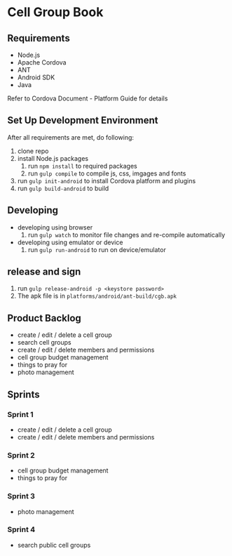 Cell Group Book
=========

## Requirements
- Node.js
- Apache Cordova
- ANT
- Android SDK
- Java

Refer to Cordova Document - Platform Guide for details

## Set Up Development Environment
After all requirements are met, do following:

1. clone repo
2. install Node.js packages
    1. run `npm install` to required packages
    2. run `gulp compile` to compile js, css, imgages and fonts
3. run `gulp init-android` to install Cordova platform and plugins
4. run `gulp build-android` to build
 
## Developing
- developing using browser
    1. run `gulp watch` to monitor file changes and re-compile automatically
- developing using emulator or device
    1. run `gulp run-android` to run on device/emulator

## release and sign
1. run `gulp release-android -p <keystore password>`
2. The apk file is in `platforms/android/ant-build/cgb.apk`

## Product Backlog

- create / edit / delete a cell group
- search cell groups
- create / edit / delete members and permissions
- cell group budget management
- things to pray for
- photo management

## Sprints

### Sprint 1
- create / edit / delete a cell group
- create / edit / delete members and permissions

### Sprint 2
- cell group budget management
- things to pray for

### Sprint 3
- photo management

### Sprint 4
- search public cell groups